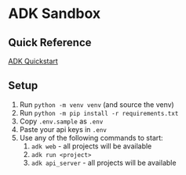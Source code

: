 # ADK Sandbox

## Quick Reference

[ADK Quickstart](<https://google.github.io/adk-docs/get-started/quickstart/>)

## Setup

1. Run `python -m venv venv` (and source the venv)
2. Run `python -m pip install -r requirements.txt`
3. Copy `.env.sample` as `.env`
4. Paste your api keys in `.env`
5. Use any of the following commands to start:
    1. `adk web` - all projects will be available
    2. `adk run <project>`
    3. `adk api_server` - all projects will be available
